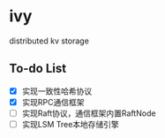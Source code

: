 # ivy
distributed kv storage

## To-do List
- [x] 实现一致性哈希协议
- [x] 实现RPC通信框架
- [ ] 实现Raft协议，通信框架内置RaftNode
- [ ] 实现LSM Tree本地存储引擎
